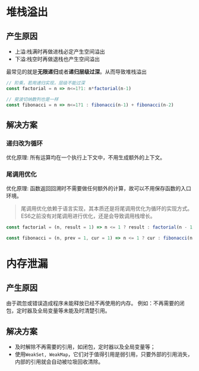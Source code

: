 # 堆栈溢出  

## 产生原因

- 上溢:栈满时再做进栈必定产生空间溢出
- 下溢:栈空时再做退栈也产生空间溢出

最常见的就是**无限递归**或者**递归层级过深**。从而导致堆栈溢出

```javascript
// 阶乘，若用递归实现，层级不能过深
const factorial = n => n<=1?1: n*factorial(n-1)

// 斐波切纳数列也是一样
const fibonacci = n => n<=1?1 : fibonacci(n-1) + fibonacci(n-2)
```

## 解决方案  

### 递归改为循环

优化原理: 所有运算均在一个执行上下文中，不用生成额外的上下文。

### 尾调用优化

优化原理: 函数返回回溯时不需要做任何额外的计算，故可以不用保存函数的入口环境。
> 尾调用优化依赖于语言实现，其本质还是将尾调用优化为循环的实现方式。ES6之前没有对尾调用进行优化，还是会导致调用栈增长。

```javascript
const factorial = (n, result = 1) => n <= 1 ? result : factorial(n - 1, n * result)

const fibonacci = (n, prev = 1, cur = 1) => n <= 1 ? cur : fibonacci(n - 1, cur, prev + cur)`
```

# 内存泄漏

## 产生原因

由于疏忽或错误造成程序未能释放已经不再使用的内存。
例如：不再需要的闭包，定时器及全局变量等未能及时清楚引用。

## 解决方案

- 及时解除不再需要的引用，如闭包，定时器以及全局变量等；
- 使用`WeakSet, WeakMap`，它们对于值得引用是弱引用，只要外部的引用消失，内部的引用就会自动被垃圾回收清除。
